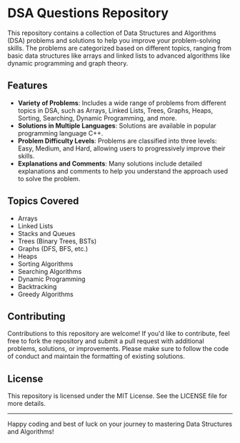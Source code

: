 # DSA Questions Repository

This repository contains a collection of Data Structures and Algorithms (DSA) problems and solutions to help you improve your problem-solving skills. The problems are categorized based on different topics, ranging from basic data structures like arrays and linked lists to advanced algorithms like dynamic programming and graph theory.

## Features

- **Variety of Problems**: Includes a wide range of problems from different topics in DSA, such as Arrays, Linked Lists, Trees, Graphs, Heaps, Sorting, Searching, Dynamic Programming, and more.
- **Solutions in Multiple Languages**: Solutions are available in popular programming language C++.
- **Problem Difficulty Levels**: Problems are classified into three levels: Easy, Medium, and Hard, allowing users to progressively improve their skills.
- **Explanations and Comments**: Many solutions include detailed explanations and comments to help you understand the approach used to solve the problem.

## Topics Covered

- Arrays
- Linked Lists
- Stacks and Queues
- Trees (Binary Trees, BSTs)
- Graphs (DFS, BFS, etc.)
- Heaps
- Sorting Algorithms
- Searching Algorithms
- Dynamic Programming
- Backtracking
- Greedy Algorithms


## Contributing

Contributions to this repository are welcome! If you'd like to contribute, feel free to fork the repository and submit a pull request with additional problems, solutions, or improvements. Please make sure to follow the code of conduct and maintain the formatting of existing solutions.

## License

This repository is licensed under the MIT License. See the LICENSE file for more details.

---

Happy coding and best of luck on your journey to mastering Data Structures and Algorithms!
